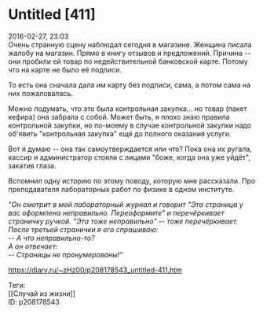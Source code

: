 Untitled [411]
===============

   
 2016-02-27, 23:03   
  Очень странную сцену наблюдал сегодня в магазине. Женщина писала жалобу на магазин. Прямо в книгу отзывов и предложений. Причина -- они пробили ей товар по недействительной банковской карте. Потому что на карте не было её подписи.   
   
 То есть она сначала дала им карту без подписи, сама, а потом сама на них пожаловалась.   
   
 Можно подумать, что это была контрольная закупка... но товар (пакет кефира) она забрала с собой. Может быть, я плохо знаю правила контрольной закупки, но по-моему в случае контрольной закупки надо об'явить "контрольная закупка" ещё до полного оказания услуги.   
   
 Вот я думаю -- она так самоутверждается или что? Пока она их ругала, кассир и администратор стояли с лицами "боже, когда она уже уйдёт", закатив глаза.   
   
 Вспомнил одну историю по этому поводу, которую мне рассказали. Про преподавателя лабораторных работ по физике в одном институте.   
   
  *"Он смотрит в мой лабораторный журнал и говорит "Эта страница у вас оформлена неправильно. Переоформите" и перечёркивает страничку ручкой. "Эта тоже неправильно" -- тоже перечёркивает. После третьей странички я его спрашиваю:   
 -- А что неправильно-то?   
 А он отвечает:   
 -- Страницы не пронумерованы!"*    
    
 <https://diary.ru/~zHz00/p208178543_untitled-411.htm>   
   
 Теги:   
 [[Случай из жизни]]   
 ID: p208178543